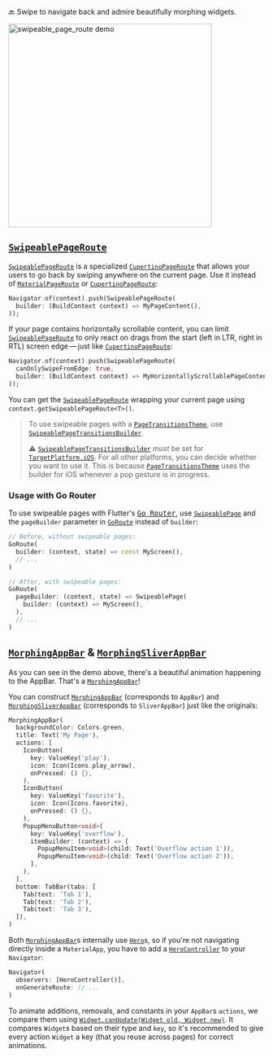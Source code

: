 🔙 Swipe to navigate back and admire beautifully morphing widgets.

<img src="https://github.com/JonasWanke/swipeable_page_route/raw/main/doc/demo.gif?raw=true" width="400px" alt="swipeable_page_route demo" />

## [`SwipeablePageRoute`]

[`SwipeablePageRoute`] is a specialized [`CupertinoPageRoute`] that allows your users to go back by swiping anywhere on the current page. Use it instead of [`MaterialPageRoute`] or [`CupertinoPageRoute`]:

```dart
Navigator.of(context).push(SwipeablePageRoute(
  builder: (BuildContext context) => MyPageContent(),
));
```

If your page contains horizontally scrollable content, you can limit [`SwipeablePageRoute`] to only react on drags from the start (left in LTR, right in RTL) screen edge — just like [`CupertinoPageRoute`]:

```dart
Navigator.of(context).push(SwipeablePageRoute(
  canOnlySwipeFromEdge: true,
  builder: (BuildContext context) => MyHorizontallyScrollablePageContent(),
));
```

You can get the [`SwipeablePageRoute`] wrapping your current page using `context.getSwipeablePageRoute<T>()`.

> To use swipeable pages with a [`PageTransitionsTheme`], use [`SwipeablePageTransitionsBuilder`].
>
> ⚠️ [`SwipeablePageTransitionsBuilder`] _must_ be set for [`TargetPlatform.iOS`].
> For all other platforms, you can decide whether you want to use it.
> This is because [`PageTransitionsTheme`] uses the builder for iOS whenever a pop gesture is in progress.

### Usage with Go Router

To use swipeable pages with Flutter's [<kbd>Go Router</kbd>], use [`SwipeablePage`] and the `pageBuilder` parameter in [`GoRoute`] instead of `builder`:

```dart
// Before, without swipeable pages:
GoRoute(
  builder: (context, state) => const MyScreen(),
  // ...
)

// After, with swipeable pages:
GoRoute(
  pageBuilder: (context, state) => SwipeablePage(
    builder: (context) => MyScreen(),
  ),
  // ...
)
```

## [`MorphingAppBar`] & [`MorphingSliverAppBar`]

As you can see in the demo above, there's a beautiful animation happening to the AppBar. That's a [`MorphingAppBar`]!

You can construct [`MorphingAppBar`] (corresponds to `AppBar`) and [`MorphingSliverAppBar`] (corresponds to `SliverAppBar`) just like the originals:

```dart
MorphingAppBar(
  backgroundColor: Colors.green,
  title: Text('My Page'),
  actions: [
    IconButton(
      key: ValueKey('play'),
      icon: Icon(Icons.play_arrow),
      onPressed: () {},
    ),
    IconButton(
      key: ValueKey('favorite'),
      icon: Icon(Icons.favorite),
      onPressed: () {},
    ),
    PopupMenuButton<void>(
      key: ValueKey('overflow'),
      itemBuilder: (context) => [
        PopupMenuItem<void>(child: Text('Overflow action 1')),
        PopupMenuItem<void>(child: Text('Overflow action 2')),
      ],
    ),
  ],
  bottom: TabBar(tabs: [
    Tab(text: 'Tab 1'),
    Tab(text: 'Tab 2'),
    Tab(text: 'Tab 3'),
  ]),
)
```

Both [`MorphingAppBar`]s internally use [`Hero`]s, so if you're not navigating directly inside a `MaterialApp`, you have to add a [`HeroController`] to your `Navigator`:

```dart
Navigator(
  observers: [HeroController()],
  onGenerateRoute: // ...
)
```

To animate additions, removals, and constants in your `AppBar`s `actions`, we compare them using [`Widget.canUpdate(Widget old, Widget new)`]. It compares `Widget`s based on their type and `key`, so it's recommended to give every action `Widget` a key (that you reuse across pages) for correct animations.

[<kbd>Go Router</kbd>]: https://pub.dev/packages/go_router
[`GoRoute`]: https://pub.dev/documentation/go_router/latest/go_router/GoRoute-class.html
<!-- Flutter -->
[`CupertinoPageRoute`]: https://api.flutter.dev/flutter/cupertino/CupertinoPageRoute-class.html
[`Hero`]: https://api.flutter.dev/flutter/widgets/Hero-class.html
[`HeroController`]: https://api.flutter.dev/flutter/widgets/HeroController-class.html
[`MaterialPageRoute`]: https://api.flutter.dev/flutter/material/MaterialPageRoute-class.html
[`PageTransitionsTheme`]: https://api.flutter.dev/flutter/material/PageTransitionsTheme-class.html
[`TargetPlatform.iOS`]: https://api.flutter.dev/flutter/foundation/TargetPlatform.html#iOS
[`Widget.canUpdate(Widget old, Widget new)`]: https://api.flutter.dev/flutter/widgets/Widget/canUpdate.html
<!-- swipeable_page_route -->
[`MorphingAppBar`]: https://pub.dev/documentation/swipeable_page_route/latest/swipeable_page_route/MorphingAppBar-class.html
[`MorphingSliverAppBar`]: https://pub.dev/documentation/swipeable_page_route/latest/swipeable_page_route/MorphingSliverAppBar-class.html
[`SwipeablePage`]: https://pub.dev/documentation/swipeable_page_route/latest/swipeable_page_route/SwipeablePage-class.html
[`SwipeablePageRoute`]: https://pub.dev/documentation/swipeable_page_route/latest/swipeable_page_route/SwipeablePageRoute-class.html
[`SwipeablePageTransitionsBuilder`]: https://pub.dev/documentation/swipeable_page_route/latest/swipeable_page_route/SwipeablePageTransitionsBuilder-class.html
